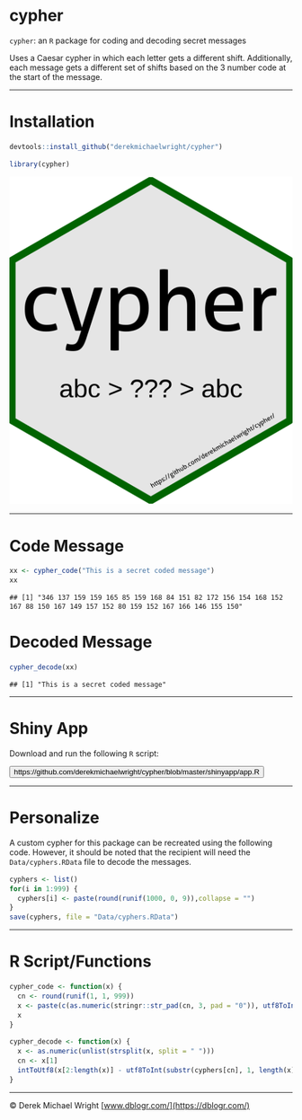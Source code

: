 cypher
================

`cypher`: an `R` package for coding and decoding secret messages

Uses a Caesar cypher in which each letter gets a different shift.
Additionally, each message gets a different set of shifts based on the 3
number code at the start of the message.

------------------------------------------------------------------------

# Installation

``` r
devtools::install_github("derekmichaelwright/cypher")
```

``` r
library(cypher)
```

![](man/figures/hex_cypher.png)

------------------------------------------------------------------------

# Code Message

``` r
xx <- cypher_code("This is a secret coded message")
xx
```

    ## [1] "346 137 159 159 165 85 159 168 84 151 82 172 156 154 168 152 167 88 150 167 149 157 152 80 159 152 167 166 146 155 150"

# Decoded Message

``` r
cypher_decode(xx)
```

    ## [1] "This is a secret coded message"

------------------------------------------------------------------------

# Shiny App

Download and run the following `R` script:

<a href="https://github.com/derekmichaelwright/cypher/blob/master/shinyapp/app.R">
<button class="btn btn-success"><i class="far fa-file-code"></i> https://github.com/derekmichaelwright/cypher/blob/master/shinyapp/app.R</button>
</a>

------------------------------------------------------------------------

# Personalize

A custom cypher for this package can be recreated using the following
code. However, it should be noted that the recipient will need the
`Data/cyphers.RData` file to decode the messages.

``` r
cyphers <- list()
for(i in 1:999) {
  cyphers[i] <- paste(round(runif(1000, 0, 9)),collapse = "")
}
save(cyphers, file = "Data/cyphers.RData")
```

------------------------------------------------------------------------

# R Script/Functions

``` r
cypher_code <- function(x) {
  cn <- round(runif(1, 1, 999))
  x <- paste(c(as.numeric(stringr::str_pad(cn, 3, pad = "0")), utf8ToInt(x) + utf8ToInt(substr(cyphers[cn], 1, nchar(x)))), collapse = " ")
  x
}
```

``` r
cypher_decode <- function(x) {
  x <- as.numeric(unlist(strsplit(x, split = " ")))
  cn <- x[1]
  intToUtf8(x[2:length(x)] - utf8ToInt(substr(cyphers[cn], 1, length(x)-1)))
}
```

------------------------------------------------------------------------

© Derek Michael Wright [www.dblogr.com/](https://dblogr.com/)
